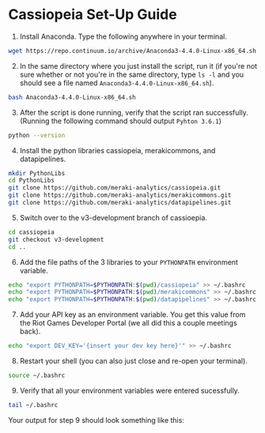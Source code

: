 # Cassiopeia Set-Up Guide

1. Install Anaconda. Type the following anywhere in your terminal.
```bash
wget https://repo.continuum.io/archive/Anaconda3-4.4.0-Linux-x86_64.sh
```
2. In the same directory where you just install the script, run it (if you're not sure whether or not you're in the same directory, type ```ls -l``` and you should see a file named ```Anaconda3-4.4.0-Linux-x86_64.sh```).
```bash
bash Anaconda3-4.4.0-Linux-x86_64.sh
```
3. After the script is done running, verify that the script ran successfully. (Running the following command should output ```Pyhton 3.6.1```)
```bash
python --version
```
4. Install the python libraries cassiopeia, merakicommons, and datapipelines.
```bash
mkdir PythonLibs
cd PythonLibs
git clone https://github.com/meraki-analytics/cassiopeia.git
git clone https://github.com/meraki-analytics/merakicommons.git
git clone https://github.com/meraki-analytics/datapipelines.git
```
5. Switch over to the v3-development branch of cassioepia.
```bash
cd cassiopeia
git checkout v3-development
cd ..
```
6. Add the file paths of the 3 libraries to your ```PYTHONPATH``` environment variable.
```bash
echo "export PYTHONPATH=$PYTHONPATH:$(pwd)/cassiopeia" >> ~/.bashrc
echo "export PYTHONPATH=$PYTHONPATH:$(pwd)/merakicommons" >> ~/.bashrc
echo "export PYTHONPATH=$PYTHONPATH:$(pwd)/datapipelines" >> ~/.bashrc
```
7. Add your API key as an environment variable. You get this value from the Riot Games Developer Portal (we all did this a couple meetings back).
```bash
echo "export DEV_KEY='{insert your dev key here}'" >> ~/.bashrc
```
8. Restart your shell (you can also just close and re-open your terminal).
```bash
source ~/.bashrc
```
9. Verify that all your environment variables were entered sucessfully.
```bash
tail ~/.bashrc
```
Your output for step 9 should look something like this:
